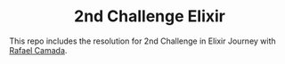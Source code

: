 <h1 align='center'>
2nd Challenge Elixir
</h1>

This repo includes the resolution for 2nd Challenge in Elixir Journey with [Rafael Camada][btn-tutor].

<!-- VARIABLES -->

[btn-tutor]: https://github.com/rafaelcamarda
